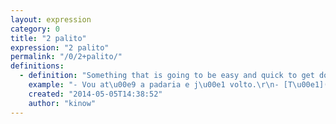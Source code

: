 ```yaml
---
layout: expression
category: 0
title: "2 palito"
expression: "2 palito"
permalink: "/0/2+palito/"
definitions:
  - definition: "Something that is going to be easy and quick to get done. You can use that to say that you will be right back, or that you won't take long doing something. The plural is not always correct, most of the time people say \"2 palito\", but \"2 palitos\" can also be used."
    example: "- Vou at\u00e9 a padaria e j\u00e1 volto.\r\n- [T\u00e1](/t/tá), mas n\u00e3o demora.\r\n- 2 palito [mano](/m/mano)"
    created: "2014-05-05T14:38:52"
    author: "kinow"
---
```

